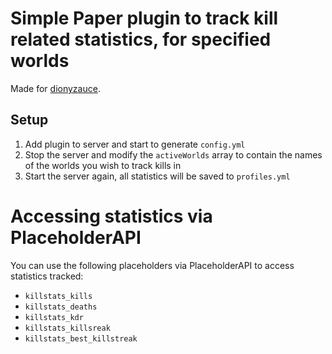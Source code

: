 # Simple Paper plugin to track kill related statistics, for specified worlds
Made for [dionyzauce](https://www.youtube.com/c/dionyzauce).

## Setup
1. Add plugin to server and start to generate `config.yml`
2. Stop the server and modify the `activeWorlds` array to contain the names of the worlds you wish to track kills in
3. Start the server again, all statistics will be saved to `profiles.yml`

# Accessing statistics via PlaceholderAPI
You can use the following placeholders via PlaceholderAPI to access statistics tracked:
- `killstats_kills`
- `killstats_deaths`
- `killstats_kdr`
- `killstats_killsreak`
- `killstats_best_killstreak`
